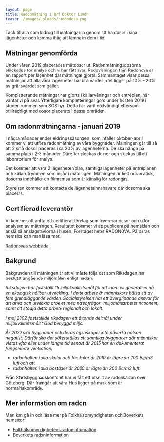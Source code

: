 ```yaml
---
layout: page
title: Radonmätning i Brf Doktor Lindh
teaser: /images/uploads/radondosa.png
---
```

Tack till alla som bidrog till mätningarna genom att ha dosor i sina lägenheter och komma ihåg att lämna in dem i tid!

## Mätningar genomförda

Under våren 2019 placerades mätdosor ut. Radonmätningsdosorna skickades för analys och vi har fått svar. Redovisningen från Radonova är en rapport per lägenhet där mätningar gjorts. Sammantaget visar dessa mätningar att alla våra lägenheter har bra värden, det ligger på 10% – 20% av gränsvärdet som gäller.

Kompletterande mätningar har gjorts i källarvåningar och entréplan, här väntar vi på svar. Ytterligare kompletteringar görs under hösten 2019 i studentrummen som SGS hyr. Detta har varit nödvändigt eftersom otillräckligt med dosor placerats i dessa områden.

## Om radonmätningarna - januari 2019

I några månader under eldningssäsongen, som infaller oktober-april, kommer vi att utföra radonmätning av våra byggnader. Mätningen går till så att 2 små dosor placeras i ca 20% av lägenheterna. De ska hänga på samma plats i 2-3 månader. Därefter plockas de ner och skickas till ett laboratorium för analys.

Det kommer att vara 2 lägenheter/plan, samtliga lägenheter på entréplanen och källarutrymmen som ingår i mätningen. Mätningen är helt odramatisk, dosorna innehåller en filmremsa som är känslig för radongas.

Styrelsen kommer att kontakta de lägenhetsinnehavare där dosorna ska placeras.

## Certifierad leverantör

Vi kommer att anlita ett certifierat företag som levererar dosor och utför analysen av mätningen. Resultatet kommer vi att publicera på hemsidan och anslå på anslagstavlorna i husen. Företaget heter RADONOVA. På deras hemsida kan man läsa mer. 

[Radonovas webbsida](https://radonova.se/)

## Bakgrund

Bakgrunden till mätningen är att vi måste följa det som Riksdagen har beslutat angående miljömålen enligt nedan:

_Riksdagen har fastställt 15 miljökvalitetsmål för att inom en generation nå en ekologisk hållbar utveckling. I detta arbete är människors hälsa ett av fem grundläggande värden. Socialstyrelsen har ett övergripande ansvar för att driva och utveckla arbetet med hälsofrågor i miljömålsarbetet nationellt, samt att stödja detta arbete regionalt och lokalt._

_I maj 2002 fastställde riksdagen ett åttonde delmål under miljökvalitetsmålet God bebyggd miljö:_

_År 2020 ska byggnader och deras egenskaper inte påverka hälsan negativt. Därför ska det säkerställas att samtliga byggnader där människor vistas ofta eller under längre tid senast år 2015 har en dokumenterat fungerande ventilation,_

* _radonhalten i alla skolor och förskolor år 2010 är lägre än 200 Bq/m3 luft och att_
* _radonhalten i alla bostäder år 2020 är lägre än 200 Bq/m3 luft._

Från Stadsbyggnadskontoret har vi fått ett utsnitt av radonkartan över Göteborg. Där framgår att våra Hus ligger på mark som är normalriskområde.

## Mer information om radon

Man kan gå in och läsa mer på Folkhälsomyndigheten och Boverkets hemsidor:

* [Folkhälsomyndighetens radoninformation ](https://www.folkhalsomyndigheten.se/publicerat-material/publikationsarkiv/r/radon-i-inomhusluft/)
* [Boverkets radoninformation](https://www.boverket.se/sv/byggande/halsa-och-inomhusmiljo/radon/)
